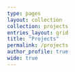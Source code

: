 ```yaml
---
type: pages
layout: collection
collection: projects
entries_layout: grid
title: "Projects"
permalink: /projects
author_profile: true
wide: true
---
```

